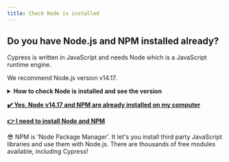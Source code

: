 ```yaml
---
title: Check Node is installed
---
```


## Do you have Node.js and NPM installed already?

Cypress is written in JavaScript and needs Node which is a JavaScript runtime engine.

We recommend Node.js version v14.17.

<details>
  <summary><b>How to check Node is installed and see the version</b></summary>

## :bulb: How to check if Node is installed

Open the Windows Command Prompt, Powershell or a similar command line tool, and type:

```bash
node -v
```

This should print the version number so you’ll see something like this `v14.17.6`.

We recommend Node.js version v14.17.6

If you see an error message or a different version please [:point_right: install Node](../c1e3/c1e3.md).

## :bulb: How to check if NPM is installed

Open the command line, and type:

```bash
npm -v
```

You should see something like this `6.14.13`.

</details>

__[:heavy_check_mark: Yes, Node v14.17 and NPM are already installed on my computer](../c1e4/c1e4.md)__

__[:point_right: I need to install Node and NPM](../c1e3/c1e3.md)__

:sunglasses: NPM is 'Node Package Manager'. It let's you install third party JavaScript libraries and use them with Node.js. There are thousands of free modules available, including Cypress!
